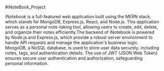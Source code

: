 #iNoteBook_Project

iNotebook is a full-featured web application built using the MERN stack, which stands for MongoDB, Express.js, React, and Node.js. This application serves as a personal note-taking tool, allowing users to create, edit, delete, and organize their notes efficiently.The backend of iNotebook is powered by Node.js and Express.js, which provide a robust server environment to handle API requests and manage the application's business logic. MongoDB, a NoSQL database, is used to store user data securely, including notes, tags, and authentication details. The use of JWT (JSON Web Token) ensures secure user authentication and authorization, safeguarding personal information.

